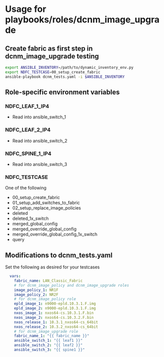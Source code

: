 # Usage for playbooks/roles/dcnm_image_upgrade

## Create fabric as first step in dcnm_image_upgrade testing

```bash
export ANSIBLE_INVENTORY=/path/to/dynamic_inventory_env.py
export NDFC_TESTCASE=00_setup_create_fabric
ansible-playbook dcnm_tests.yaml -i $ANSIBLE_INVENTORY
```

## Role-specific environment variables

### NDFC_LEAF_1_IP4
- Read into ansible_switch_1

### NDFC_LEAF_2_IP4
- Read into ansible_switch_2

### NDFC_SPINE_1_IP4
- Read into ansible_switch_3

### NDFC_TESTCASE

One of the following

- 00_setup_create_fabric
- 01_setup_add_switches_to_fabric
- 02_setup_replace_image_policies
- deleted
- deleted_1x_switch
- merged_global_config
- merged_override_global_config
- merged_override_global_config_1x_switch
- query

## Modifications to dcnm_tests.yaml

Set the following as desired for your testcases

```yaml
  vars:
    fabric_name: LAN_Classic_Fabric
    # for dcnm_image_policy and dcnm_image_upgrade roles
    image_policy_1: NR1F
    image_policy_2: NR2F
    # for dcnm_image_policy role
    epld_image_1: n9000-epld.10.3.1.F.img
    epld_image_2: n9000-epld.10.3.1.F.img
    nxos_image_1: nxos64-cs.10.3.1.F.bin
    nxos_image_2: nxos64-cs.10.3.2.F.bin
    nxos_release_1: 10.3.1_nxos64-cs_64bit
    nxos_release_2: 10.3.2_nxos64-cs_64bit
    # for dcnm_image_upgrade role
    fabric_name_1: "{{ fabric_name }}"
    ansible_switch_1: "{{ leaf1 }}"
    ansible_switch_2: "{{ leaf2 }}"
    ansible_switch_3: "{{ spine1 }}"
```
